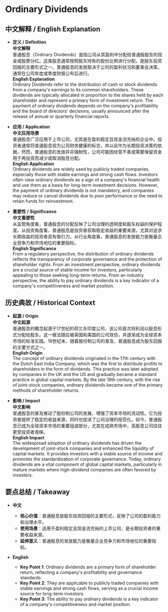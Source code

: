 # Ordinary Dividends

## 中文解释 / English Explanation

* **定义 / Definition**  
  **中文解释**  
  普通股息（Ordinary Dividends）是指公司从其盈利中分配给普通股股东的现金或股票分红。这类股息通常按照股东持有的股份比例进行分配，是股东投资回报的主要形式之一。普通股息的发放取决于公司的盈利状况和董事会决策，通常在公司年度或季度财报公布后进行。  
  **English Explanation**  
  Ordinary Dividends refer to the distribution of cash or stock dividends from a company's earnings to its common shareholders. These dividends are typically allocated in proportion to the shares held by each shareholder and represent a primary form of investment return. The payment of ordinary dividends depends on the company's profitability and the board of directors' decisions, usually announced after the release of annual or quarterly financial reports.

* **应用 / Application**  
  **中文应用场景**  
  普通股息广泛应用于上市公司，尤其是在盈利稳定且现金流充裕的企业中。投资者通常将普通股息视为公司财务健康的标志，并以此作为长期投资决策的依据。然而，普通股息的发放并非强制性，公司可能因经营不善或需要保留资金用于再投资而减少或取消股息分配。  
  **English Application**  
  Ordinary dividends are widely used by publicly traded companies, especially those with stable earnings and strong cash flows. Investors often view ordinary dividends as a sign of a company's financial health and use them as a basis for long-term investment decisions. However, the payment of ordinary dividends is not mandatory, and companies may reduce or cancel dividends due to poor performance or the need to retain funds for reinvestment.

* **重要性 / Significance**  
  **中文重要性**  
  从监管角度看，普通股息的分配反映了公司治理的透明度和股东权益的保护程度。从投资角度看，普通股息是投资者获取稳定收益的重要来源，尤其对追求长期收益的投资者具有吸引力。从行业角度看，普通股息的发放能力是衡量企业竞争力和市场地位的重要指标。  
  **English Significance**  
  From a regulatory perspective, the distribution of ordinary dividends reflects the transparency of corporate governance and the protection of shareholder rights. From an investment perspective, ordinary dividends are a crucial source of stable income for investors, particularly appealing to those seeking long-term returns. From an industry perspective, the ability to pay ordinary dividends is a key indicator of a company's competitiveness and market position.

## 历史典故 / Historical Context

* **起源 / Origin**  
  **中文起源**  
  普通股息的概念起源于17世纪的荷兰东印度公司，该公司首次将利润以股息形式分配给股东。这一做法随后被英国和美国的公司效仿，并逐渐成为全球资本市场的标准实践。19世纪末，随着股份制公司的普及，普通股息成为股东回报的主要方式之一。  
  **English Origin**  
  The concept of ordinary dividends originated in the 17th century with the Dutch East India Company, which was the first to distribute profits to shareholders in the form of dividends. This practice was later adopted by companies in the UK and the US and gradually became a standard practice in global capital markets. By the late 19th century, with the rise of joint-stock companies, ordinary dividends became one of the primary methods of shareholder returns.

* **影响 / Impact**  
  **中文影响**  
  普通股息的普及推动了股份制公司的发展，增强了资本市场的流动性。它为投资者提供了稳定的收益来源，同时也促进了公司治理的规范化。如今，普通股息已成为全球资本市场的重要组成部分，尤其在成熟市场中，高股息公司往往更受投资者青睐。  
  **English Impact**  
  The widespread adoption of ordinary dividends has driven the development of joint-stock companies and enhanced the liquidity of capital markets. It provides investors with a stable source of income and promotes the standardization of corporate governance. Today, ordinary dividends are a vital component of global capital markets, particularly in mature markets where high-dividend companies are often favored by investors.

## 要点总结 / Takeaway

* **中文**  
  - **核心价值**：普通股息是股东投资回报的主要形式，反映了公司的盈利能力和治理水平。  
  - **使用场景**：适用于盈利稳定且现金流充裕的上市公司，是长期投资者的重要收益来源。  
  - **延伸意义**：普通股息的发放能力是衡量企业竞争力和市场地位的重要指标。  

* **English**  
  - **Key Point 1**: Ordinary dividends are a primary form of shareholder return, reflecting a company's profitability and governance standards.  
  - **Key Point 2**: They are applicable to publicly traded companies with stable earnings and strong cash flows, serving as a crucial income source for long-term investors.  
  - **Key Point 3**: The ability to pay ordinary dividends is a key indicator of a company's competitiveness and market position.